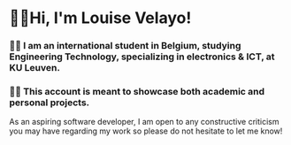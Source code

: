 # 🙋‍♂️Hi, I'm Louise Velayo!

### 👨‍🎓 I am an international student in Belgium, studying Engineering Technology, specializing in electronics & ICT, at KU Leuven.

### 👨‍💻 This account is meant to showcase both academic and personal projects.

As an aspiring software developer, I am open to any constructive criticism you may have regarding my work so please do not hesitate to let me know!
